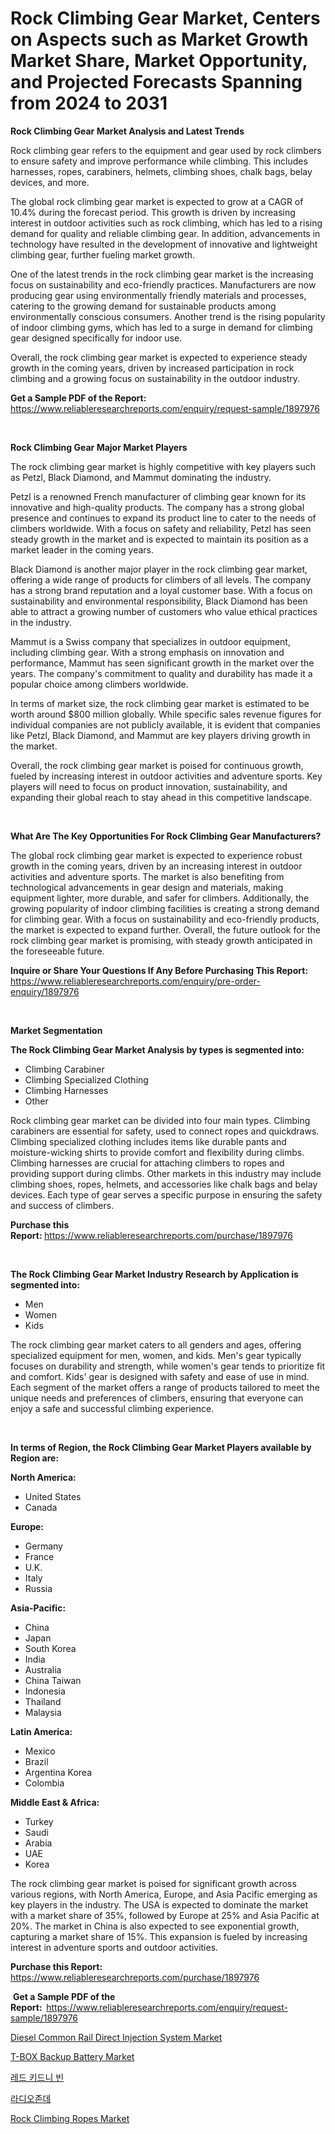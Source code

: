 <p><h1>Rock Climbing Gear Market, Centers on Aspects such as Market Growth Market Share, Market Opportunity, and Projected Forecasts Spanning from 2024 to 2031</h1></p><p><strong>Rock Climbing Gear Market Analysis and Latest Trends</strong></p>
<p><p>Rock climbing gear refers to the equipment and gear used by rock climbers to ensure safety and improve performance while climbing. This includes harnesses, ropes, carabiners, helmets, climbing shoes, chalk bags, belay devices, and more.</p><p>The global rock climbing gear market is expected to grow at a CAGR of 10.4% during the forecast period. This growth is driven by increasing interest in outdoor activities such as rock climbing, which has led to a rising demand for quality and reliable climbing gear. In addition, advancements in technology have resulted in the development of innovative and lightweight climbing gear, further fueling market growth.</p><p>One of the latest trends in the rock climbing gear market is the increasing focus on sustainability and eco-friendly practices. Manufacturers are now producing gear using environmentally friendly materials and processes, catering to the growing demand for sustainable products among environmentally conscious consumers. Another trend is the rising popularity of indoor climbing gyms, which has led to a surge in demand for climbing gear designed specifically for indoor use.</p><p>Overall, the rock climbing gear market is expected to experience steady growth in the coming years, driven by increased participation in rock climbing and a growing focus on sustainability in the outdoor industry.</p></p>
<p><strong>Get a Sample PDF of the Report:&nbsp;</strong> <a href="https://www.reliableresearchreports.com/enquiry/request-sample/1897976">https://www.reliableresearchreports.com/enquiry/request-sample/1897976</a></p>
<p>&nbsp;</p>
<p><strong>Rock Climbing Gear Major Market Players</strong></p>
<p><p>The rock climbing gear market is highly competitive with key players such as Petzl, Black Diamond, and Mammut dominating the industry. </p><p>Petzl is a renowned French manufacturer of climbing gear known for its innovative and high-quality products. The company has a strong global presence and continues to expand its product line to cater to the needs of climbers worldwide. With a focus on safety and reliability, Petzl has seen steady growth in the market and is expected to maintain its position as a market leader in the coming years.</p><p>Black Diamond is another major player in the rock climbing gear market, offering a wide range of products for climbers of all levels. The company has a strong brand reputation and a loyal customer base. With a focus on sustainability and environmental responsibility, Black Diamond has been able to attract a growing number of customers who value ethical practices in the industry.</p><p>Mammut is a Swiss company that specializes in outdoor equipment, including climbing gear. With a strong emphasis on innovation and performance, Mammut has seen significant growth in the market over the years. The company's commitment to quality and durability has made it a popular choice among climbers worldwide.</p><p>In terms of market size, the rock climbing gear market is estimated to be worth around $800 million globally. While specific sales revenue figures for individual companies are not publicly available, it is evident that companies like Petzl, Black Diamond, and Mammut are key players driving growth in the market.</p><p>Overall, the rock climbing gear market is poised for continuous growth, fueled by increasing interest in outdoor activities and adventure sports. Key players will need to focus on product innovation, sustainability, and expanding their global reach to stay ahead in this competitive landscape.</p></p>
<p>&nbsp;</p>
<p><strong>What Are The Key Opportunities For Rock Climbing Gear Manufacturers?</strong></p>
<p><p>The global rock climbing gear market is expected to experience robust growth in the coming years, driven by an increasing interest in outdoor activities and adventure sports. The market is also benefiting from technological advancements in gear design and materials, making equipment lighter, more durable, and safer for climbers. Additionally, the growing popularity of indoor climbing facilities is creating a strong demand for climbing gear. With a focus on sustainability and eco-friendly products, the market is expected to expand further. Overall, the future outlook for the rock climbing gear market is promising, with steady growth anticipated in the foreseeable future.</p></p>
<p><strong>Inquire or Share Your Questions If Any Before Purchasing This Report:</strong> <a href="https://www.reliableresearchreports.com/enquiry/pre-order-enquiry/1897976">https://www.reliableresearchreports.com/enquiry/pre-order-enquiry/1897976</a></p>
<p>&nbsp;</p>
<p><strong>Market Segmentation</strong></p>
<p><strong>The Rock Climbing Gear Market Analysis by types is segmented into:</strong></p>
<p><ul><li>Climbing Carabiner</li><li>Climbing Specialized Clothing</li><li>Climbing Harnesses</li><li>Other</li></ul></p>
<p><p>Rock climbing gear market can be divided into four main types. Climbing carabiners are essential for safety, used to connect ropes and quickdraws. Climbing specialized clothing includes items like durable pants and moisture-wicking shirts to provide comfort and flexibility during climbs. Climbing harnesses are crucial for attaching climbers to ropes and providing support during climbs. Other markets in this industry may include climbing shoes, ropes, helmets, and accessories like chalk bags and belay devices. Each type of gear serves a specific purpose in ensuring the safety and success of climbers.</p></p>
<p><strong>Purchase this Report:&nbsp;</strong><a href="https://www.reliableresearchreports.com/purchase/1897976">https://www.reliableresearchreports.com/purchase/1897976</a></p>
<p>&nbsp;</p>
<p><strong>The Rock Climbing Gear Market Industry Research by Application is segmented into:</strong></p>
<p><ul><li>Men</li><li>Women</li><li>Kids</li></ul></p>
<p><p>The rock climbing gear market caters to all genders and ages, offering specialized equipment for men, women, and kids. Men's gear typically focuses on durability and strength, while women's gear tends to prioritize fit and comfort. Kids' gear is designed with safety and ease of use in mind. Each segment of the market offers a range of products tailored to meet the unique needs and preferences of climbers, ensuring that everyone can enjoy a safe and successful climbing experience.</p></p>
<p>&nbsp;</p>
<p><strong>In terms of Region, the Rock Climbing Gear Market Players available by Region are:</strong></p>
<p>
    <p> <strong> North America: </strong>
        <ul>
            <li>United States</li>
            <li>Canada</li>
        </ul>
        </p> 
    <p> <strong> Europe: </strong>
        <ul>
            <li>Germany</li>
            <li>France</li>
            <li>U.K.</li>
            <li>Italy</li>
            <li>Russia</li>
        </ul>
        </p> 
    <p> <strong> Asia-Pacific: </strong>
        <ul>
            <li>China</li>
            <li>Japan</li>
            <li>South Korea</li>
            <li>India</li>
            <li>Australia</li>
            <li>China Taiwan</li>
            <li>Indonesia</li>
            <li>Thailand</li>
            <li>Malaysia</li>
        </ul>
        </p> 
    <p> <strong> Latin America: </strong>
        <ul>
            <li>Mexico</li>
            <li>Brazil</li>
            <li>Argentina Korea</li>
            <li>Colombia</li>
        </ul>
        </p> 
    <p> <strong> Middle East & Africa: </strong>
        <ul>
            <li>Turkey</li>
            <li>Saudi</li>
            <li>Arabia</li>
            <li>UAE</li>
            <li>Korea</li>
        </ul>
    </p>
    </p>
<p><p>The rock climbing gear market is poised for significant growth across various regions, with North America, Europe, and Asia Pacific emerging as key players in the industry. The USA is expected to dominate the market with a market share of 35%, followed by Europe at 25% and Asia Pacific at 20%. The market in China is also expected to see exponential growth, capturing a market share of 15%. This expansion is fueled by increasing interest in adventure sports and outdoor activities.</p></p>
<p><strong>Purchase this Report: </strong><a href="https://www.reliableresearchreports.com/purchase/1897976">https://www.reliableresearchreports.com/purchase/1897976</a></p>
<p>&nbsp;<strong>Get a Sample PDF of the Report:&nbsp;&nbsp;</strong><a href="https://www.reliableresearchreports.com/enquiry/request-sample/1897976">https://www.reliableresearchreports.com/enquiry/request-sample/1897976</a></p>
<p><strong></strong></p>
<p><p><a href="https://issuu.com/reportprime-2/docs/diesel-common-rail-direct-injection-system-market-">Diesel Common Rail Direct Injection System Market</a></p><p><a href="https://issuu.com/reportprime-2/docs/t-box-backup-battery-market-size-2030.pptx">T-BOX Backup Battery Market</a></p><p><a href="https://github.com/trmesnao7959541/Market-Research-Report-List-1/blob/main/63039202616.md">레드 키드니 빈</a></p><p><a href="https://github.com/vsn7qpua81q/Market-Research-Report-List-1/blob/main/95710822617.md">라디오존데</a></p><p><a href="https://github.com/sonuprakash1/Market-Research-Report-List-1/blob/main/rock-climbing-ropes-market.md">Rock Climbing Ropes Market</a></p></p>